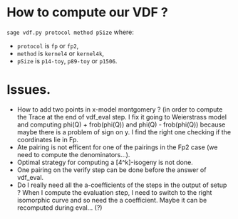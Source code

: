 # How to compute our VDF ?
`sage vdf.py protocol method pSize` where:
- `protocol` is `fp` or `fp2`,
- `method` is `kernel4` or `kernel4k`,
- `pSize` is `p14-toy`, `p89-toy` or `p1506`.

# Issues.

- How to add two points in x-model montgomery ? (in order to compute the Trace at
the end of vdf_eval step.
I fix it going to Weierstrass model and computing phi(Q) + frob(phi(Q)) and
phi(Q) - frob(phi(Q)) because maybe there is a problem of sign on y. I find 
the right one checking if the coordinates lie in Fp.
- Ate pairing is not efficent for one of the pairings in the Fp2 case (we need 
to compute the denominators...).
- Optimal strategy for computing a [4^k]-isogeny is not done.
- One pairing on the verify step can be done before the answer of vdf_eval.
- Do I really need all the a-coefficients of the steps in the output of setup ?
When I compute the evaluation step, I need to switch to the right isomorphic 
curve and so need the a coefficient.
Maybe it can be recomputed during eval... (?)
